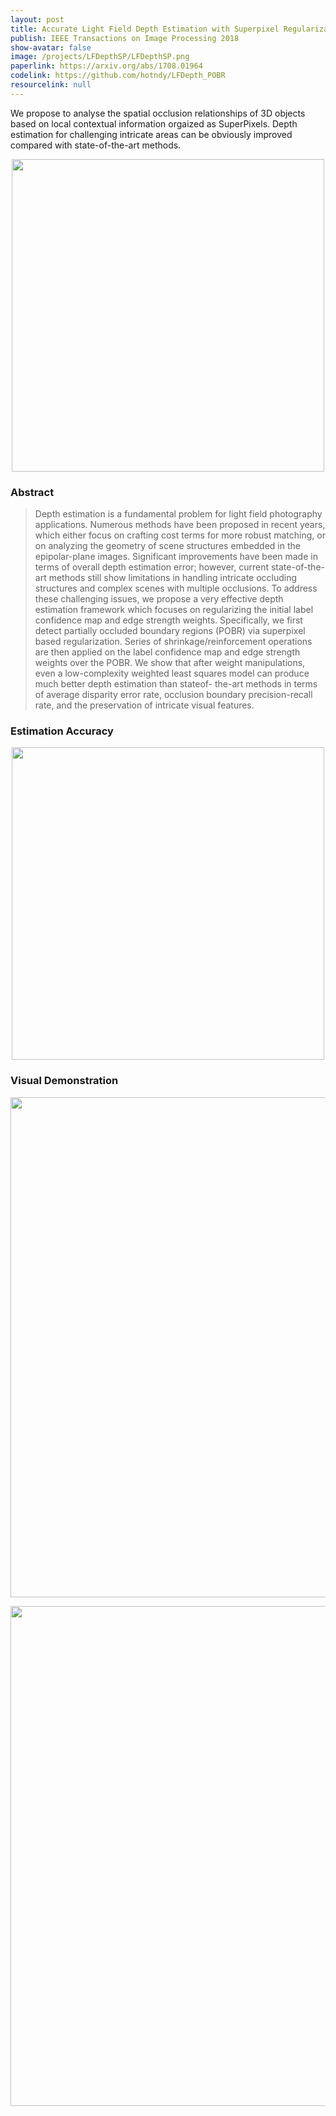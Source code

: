 ```yaml
---
layout: post
title: Accurate Light Field Depth Estimation with Superpixel Regularization over Partially Occluded Regions
publish: IEEE Transactions on Image Processing 2018
show-avatar: false
image: /projects/LFDepthSP/LFDepthSP.png
paperlink: https://arxiv.org/abs/1708.01964
codelink: https://github.com/hotndy/LFDepth_POBR
resourcelink: null
---
```


We propose to analyse the spatial occlusion relationships of 3D objects based on local contextual information orgaized as SuperPixels. Depth estimation for challenging intricate areas can be obviously improved compared with state-of-the-art methods.

<p align="center">
<img src="https://hotndy.github.io/projects/LFDepthSP/LFDepthSP.png" width="500px"/>
</p>

### Abstract
> Depth estimation is a fundamental problem for light field photography applications. Numerous methods have been proposed in recent years, which either focus on crafting cost terms for more robust matching, or on analyzing the geometry of scene structures embedded in the epipolar-plane images. Significant improvements have been made in terms of overall depth estimation error; however, current state-of-the-art methods still show limitations in handling intricate occluding structures and complex scenes with multiple occlusions. To address these challenging issues, we propose a very effective depth estimation framework which focuses on regularizing the initial label confidence map and edge strength weights. Specifically, we first detect partially occluded boundary regions (POBR) via superpixel
based regularization. Series of shrinkage/reinforcement operations are then applied on the label confidence map and edge strength weights over the POBR. We show that after weight manipulations, even a low-complexity weighted least squares model can produce much better depth estimation than stateof- the-art methods in terms of average disparity error rate, occlusion boundary precision-recall rate, and the preservation of intricate visual features.

### Estimation Accuracy
<p align="center">
<img src="https://hotndy.github.io/projects/LFDepthSP/PSNRTable.jpg" width="500px"/>
</p>

### Visual Demonstration
<p align="center">
<img src="https://hotndy.github.io/projects/LFDepthSP/LFDepthOutput1.jpg" width="800px"/>
</p>

<p align="center">
<img src="https://hotndy.github.io/projects/LFDepthSP/LFDepthOutput2.jpg" width="800px"/>
</p>
